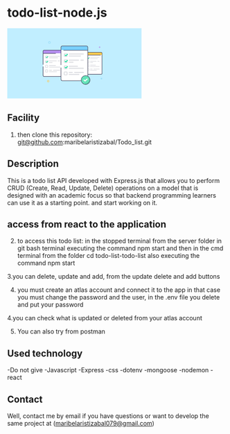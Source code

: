 # todo-list-node.js
<img src="img/Todo_list_mary.png" alt="A todo list
">
## Facility
 1. then clone this repository: git@github.com:maribelaristizabal/Todo_list.git
 
## Description

This is a todo list API developed with Express.js that allows you to perform CRUD (Create, Read, Update, Delete) operations on a model that is designed with an academic focus so that backend programming learners can use it as a starting point. and start working on it.

## access from react to the application
2. to access this todo list: in the stopped terminal from the server folder in git bash terminal executing the command npm start and then in the cmd terminal from the folder cd todo-list-todo-list also executing the command npm start

3.you can delete, update and add, from the update delete and add buttons

4. you must create an atlas account and connect it to the app in that case you must change the password and the user, in the .env file you delete <what is here> and put your password

4.you can check what is updated or deleted from your atlas account

5. You can also try from postman

## Used technology
-Do not give
-Javascript
-Express
-css
-dotenv
-mongoose
-nodemon
-react


## Contact
Well, contact me by email if you have questions or want to develop the same project at (maribelaristizabal079@gmail.com)